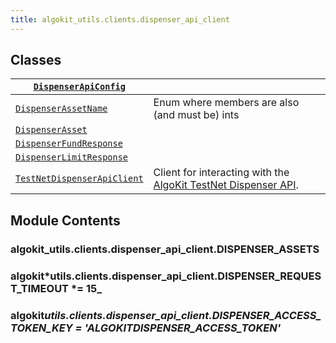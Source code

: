 ```yaml
---
title: algokit_utils.clients.dispenser_api_client
---
```


## Classes

| [`DispenserApiConfig`](#algokit_utils.clients.dispenser_api_client.DispenserApiConfig)               |                                                                                                                                                                                                                                |
| ---------------------------------------------------------------------------------------------------- | ------------------------------------------------------------------------------------------------------------------------------------------------------------------------------------------------------------------------------ |
| [`DispenserAssetName`](#algokit_utils.clients.dispenser_api_client.DispenserAssetName)               | Enum where members are also (and must be) ints                                                                                                                                                                                 |
| [`DispenserAsset`](#algokit_utils.clients.dispenser_api_client.DispenserAsset)                       |                                                                                                                                                                                                                                |
| [`DispenserFundResponse`](#algokit_utils.clients.dispenser_api_client.DispenserFundResponse)         |                                                                                                                                                                                                                                |
| [`DispenserLimitResponse`](#algokit_utils.clients.dispenser_api_client.DispenserLimitResponse)       |                                                                                                                                                                                                                                |
| [`TestNetDispenserApiClient`](#algokit_utils.clients.dispenser_api_client.TestNetDispenserApiClient) | Client for interacting with the [AlgoKit TestNet Dispenser API](<[https://github.com/algorandfoundation/algokit/blob/main/docs/testnet_api.md](https://github.com/algorandfoundation/algokit/blob/main/docs/testnet_api.md)>). |

## Module Contents

### algokit_utils.clients.dispenser_api_client.DISPENSER_ASSETS

### algokit*utils.clients.dispenser_api_client.DISPENSER_REQUEST_TIMEOUT *= 15\_

### algokit*utils.clients.dispenser_api_client.DISPENSER_ACCESS_TOKEN_KEY *= 'ALGOKIT*DISPENSER_ACCESS_TOKEN'*
